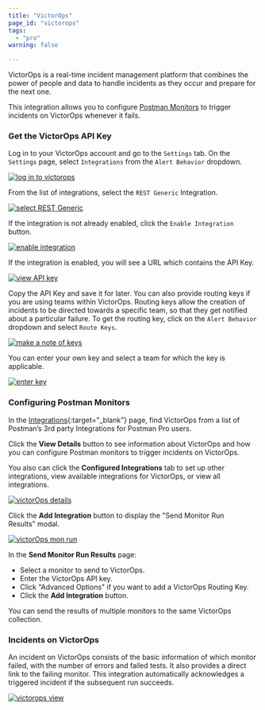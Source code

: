 ```yaml
---
title: "VictorOps"
page_id: "victorops"
tags: 
  - "pro"
warning: false

---
```


VictorOps is a real-time incident management platform that combines the power of people and data to handle incidents as they occur and prepare for the next one. 

This integration allows you to configure [Postman Monitors](/docs/postman/monitors/intro_monitors) to trigger incidents on VictorOps whenever it fails.

### Get the VictorOps API Key

Log in to your VictorOps account and go to the `Settings` tab. On the `Settings` page, select `Integrations` from the `Alert Behavior` dropdown.

[![log in to victorops](https://s3.amazonaws.com/postman-static-getpostman-com/postman-docs/58842896.png)](https://s3.amazonaws.com/postman-static-getpostman-com/postman-docs/58842896.png)

From the list of integrations, select the `REST Generic` Integration. 

[![select REST Generic](https://s3.amazonaws.com/postman-static-getpostman-com/postman-docs/58843113.png)](https://s3.amazonaws.com/postman-static-getpostman-com/postman-docs/58843113.png)

If the integration is not already enabled, click the `Enable Integration` button. 

[![enable integration](https://s3.amazonaws.com/postman-static-getpostman-com/postman-docs/58843154.png)](https://s3.amazonaws.com/postman-static-getpostman-com/postman-docs/58843154.png)

If the integration is enabled, you will see a URL which contains the API Key.

[![view API key](https://s3.amazonaws.com/postman-static-getpostman-com/postman-docs/58843264.png)](https://s3.amazonaws.com/postman-static-getpostman-com/postman-docs/58843264.png)

Copy the API Key and save it for later. You can also provide routing keys if you are using teams within VictorOps. Routing keys allow the creation of incidents to be directed towards a specific team, so that they get notified about a particular failure. To get the routing key, click on the `Alert Behavior` dropdown and select `Route Keys`.

[![make a note of keys](https://s3.amazonaws.com/postman-static-getpostman-com/postman-docs/58842580.png)](https://s3.amazonaws.com/postman-static-getpostman-com/postman-docs/58842580.png)

You can enter your own key and select a team for which the key is applicable.

[![enter key](https://s3.amazonaws.com/postman-static-getpostman-com/postman-docs/58842547.png)](https://s3.amazonaws.com/postman-static-getpostman-com/postman-docs/58842547.png)

### Configuring Postman Monitors

In the [Integrations](https://go.postman.co/integrations){:target="_blank"} page, find VictorOps from a list of Postman’s 3rd party Integrations for Postman Pro users.

Click the **View Details** button to see information about VictorOps and how you can configure Postman monitors to trigger incidents on VictorOps.

You also can click the **Configured Integrations** tab to set up other integrations, view available integrations for VictorOps, or view all integrations.

[![victorOps details](https://s3.amazonaws.com/postman-static-getpostman-com/postman-docs/victorOps-details-page.png)](https://s3.amazonaws.com/postman-static-getpostman-com/postman-docs/victorOps-details-page.png)

Click the **Add Integration** button to display the "Send Monitor Run Results" modal.

[![victorOps mon run](https://s3.amazonaws.com/postman-static-getpostman-com/postman-docs/victorOps-mon-run.png)](https://s3.amazonaws.com/postman-static-getpostman-com/postman-docs/victorOps-mon-run.png)

In the **Send Monitor Run Results** page:

* Select a monitor to send to VictorOps.
* Enter the VictorOps API key.
* Click "Advanced Options" if you want to add a VictorOps Routing Key.
* Click the **Add Integration** button.

You can send the results of multiple monitors to the same VictorOps collection.


### Incidents on VictorOps

An incident on VictorOps consists of the basic information of which monitor failed, with the number of errors and failed tests. It also provides a direct link to the failing monitor. This integration automatically acknowledges a triggered incident if the subsequent run succeeds. 

[![victorops view](https://s3.amazonaws.com/postman-static-getpostman-com/postman-docs/58843343.png)](https://s3.amazonaws.com/postman-static-getpostman-com/postman-docs/58843343.png)
